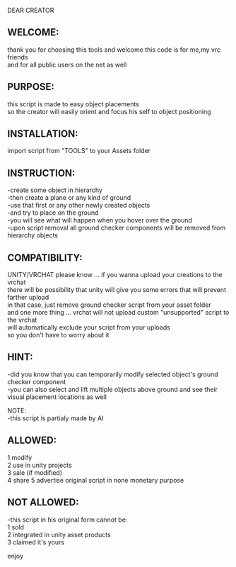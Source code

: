 DEAR CREATOR

WELCOME:
--------
thank you for choosing this tools and welcome this code is for me,my vrc friends  
and for all public users on the net as well

PURPOSE:
--------
this script is made to easy object placements  
so the creator will easily orient and focus his self to object positioning

INSTALLATION:
-------------
import script from "TOOLS" to your Assets folder

INSTRUCTION:
------------
-create some object in hierarchy  
-then create a plane or any kind of ground  
-use that first or any other newly created objects  
-and try to place on the ground  
-you will see what will happen when you hover over the ground  
-upon script removal all ground checker components will be removed from hierarchy objects

COMPATIBILITY:
--------------
UNITY/VRCHAT please know ... if you wanna upload your creations to the vrchat  
there will be possibility that unity will give you some errors that will prevent farther upload  
in that case, just remove ground checker script from your asset folder  
and one more thing ... vrchat will not upload custom "unsupported" script to the vrchat  
will automatically exclude your script from your uploads  
so you don't have to worry about it

HINT:
-----
-did you know that you can temporarily modify selected object's ground checker component  
-you can also select and lift multiple objects above ground and see their visual placement locations as well

NOTE:  
-this script is partialy made by AI

ALLOWED:
--------
1 modify  
2 use in unity projects  
3 sale (if modified)  
4 share 5 advertise original script in none monetary purpose

NOT ALLOWED:
------------
-this script in his original form cannot be:  
1 sold  
2 integrated in unity asset products  
3 claimed it's yours

enjoy
